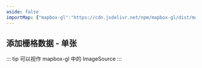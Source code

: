 ```yaml
---
aside: false
importMap: {"mapbox-gl":"https://cdn.jsdelivr.net/npm/mapbox-gl/dist/mapbox-gl.js"}
---
```


## 添加栅格数据 - 单张

::: tip 
可以视作 mapbox-gl 中的 ImageSource
:::

<sfc-playground src="./index.vue" language="vue" title="栅格数据" desc="添加栅格数据 - 单张"></sfc-playground>
